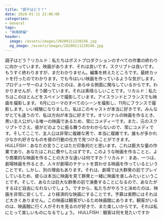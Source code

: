 ```yaml
---
title: "調子はどう？"
date: 2020-01-11 22:06:08
categories:
- General
tags:
- "映画続編"
header:
  image: /assets/images/20200111220246.jpg
  og_image: /assets/images/20200111220246.jpg
---
```


調子はどう？リカルド：私たちはポストプロダクションのすべての作業の終わりに向かっています。映画があります、それは良いです。スクリプトは良いです。もうすぐ終わりますが、まだわかりません。編集を終えたところです。最終カットを行ったのでわかります。でも今はいい映画を作っているような気がします。プロデューサーのようになったのは、あらゆる側面に関与しているからです。わかりませんが、そう願っています。それは素晴らしいことです。リカルド：私たちはこのほとんどをスペインで撮影しています。アイスランドとフランスでも映画を撮影します。 6月にローマのすべてのシーンを撮影し、11月にフランスで撮影します。いい経験になりました。私はこのキャストが本当に好きです。みんながとても違うので、私は方向が本当に好きです。オリジナルの映画を作るとき、黒い主人公がいる唯一の映画であるため、常にコメディーです。また、元のスクリプトでさえ、彼がどのように振る舞うのかわからないので、常にコメディです。そしてここで、主人公は非常に複雑な男で、本当に複雑です。誰もが多かれ少なかれ好きなものを彼の行動の仕方で見つけることができます。 HULLFISH：あなたの言うことはただ印象的だと思います。これは膨大な量の作業であり、あなたはこれに費やしたはずです。このような映画を作ることと、より商業的な映画を作ることの大きな違いは何ですか？リカルド：まあ、一つは、劇場映画を作るとき、人々が劇場のチケットを買わせる映画を作っているということです。しかし、別の理由もあります。それは、劇場では大群衆の前でプレイしているため、彼らは本当に映画を見て群衆と一緒に映画を楽しみたいということです。そして、あなたは巨大な群衆の前で演奏することになるので、あなたがするほど自由になれないでしょう。ですから、私たちがやろうと決めたのは、映画を非常に安くして、より経済的な映画にすることです。予算は実際にはそれほど大きくありません。この映画は観客がいるため映画館にあります。観客がいるのは、映画館に行く人がそれを見るのが好きで、また楽しいからです。それは私にとって楽しいものになるでしょう。 HULLFISH：観客は何を見たいですか
